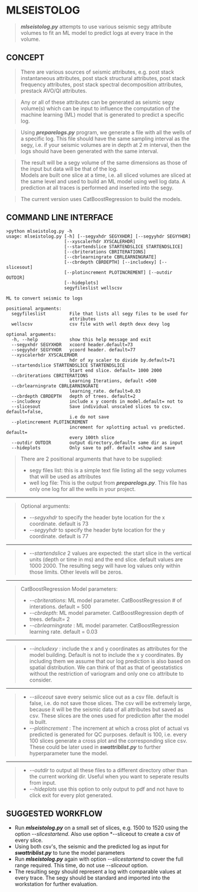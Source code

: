 

# MLSEISTOLOG
>  *__mlseistolog.py__* attempts to use various seismic segy attribute volumes to fit an ML model to predict logs at every trace in the volume.

##  CONCEPT
>  There are various sources of seismic attributes, e.g. post stack instantaneous attributes, post stack structural attributes, post stack frequency attributes, post stack spectral decomposition attributes, prestack AVO/QI attributes.  

>  Any or all of these attributes can be generated as seismic segy volume(s) which can be input to influence the computation of the machine learning (ML) model that is generated to predict a specific log.  

>Using *__preparelogs.py__* program, we generate a file with all the wells of a specific log. This file should have the same sampling interval as the segy, i.e. if your seismic volumes are in depth at 2 m interval, then the logs should have been generated with the same interval.  

>  The result will be a segy volume of the same dimensions as those of the input but data will be that of the log.  
Models are built one slice at a time, i.e. all sliced volumes are sliced at the same level and used to build an ML model using well log data. A prediction at all traces is performed and inserted into the segy.  

>  The current version uses CatBoostRegression to build the models.



## COMMAND LINE INTERFACE  

```
>python mlseistolog.py -h
usage: mlseistolog.py [-h] [--segyxhdr SEGYXHDR] [--segyyhdr SEGYYHDR]
                      [--xyscalerhdr XYSCALERHDR]
                      [--startendslice STARTENDSLICE STARTENDSLICE]
                      [--cbriterations CBRITERATIONS]
                      [--cbrlearningrate CBRLEARNINGRATE]
                      [--cbrdepth CBRDEPTH] [--includexy] [--slicesout]
                      [--plotincrement PLOTINCREMENT] [--outdir OUTDIR]
                      [--hideplots]
                      segyfileslist wellscsv

ML to convert seismic to logs

positional arguments:
  segyfileslist         File that lists all segy files to be used for
                        attributes
  wellscsv              csv file with well depth devx devy log

optional arguments:
  -h, --help            show this help message and exit
  --segyxhdr SEGYXHDR   xcoord header.default=73
  --segyyhdr SEGYYHDR   ycoord header. default=77
  --xyscalerhdr XYSCALERHDR
                        hdr of xy scaler to divide by.default=71
  --startendslice STARTENDSLICE STARTENDSLICE
                        Start end slice. default= 1000 2000
  --cbriterations CBRITERATIONS
                        Learning Iterations, default =500
  --cbrlearningrate CBRLEARNINGRATE
                        learning_rate. default=0.03
  --cbrdepth CBRDEPTH   depth of trees. default=2
  --includexy           include x y coords in model.default= not to
  --slicesout           Save individual unscaled slices to csv. default=false,
                        i.e do not save
  --plotincrement PLOTINCREMENT
                        increment for xplotting actual vs predicted. default=
                        every 100th slice
  --outdir OUTDIR       output directory,default= same dir as input
  --hideplots           Only save to pdf. default =show and save
  ```
  
>  There are 2 positional arguments that have to be supplied:  
>*  segy files list: this is a simple text file listing all the segy volumes that will be used as attributes  
>*  well log file: This is the output from *__preparelogs.py__*. This file has only one log for all the wells in your project.  
---

>  Optional arguments:  
>*  *--segyxhdr* to specify the header byte location for the x coordinate. default is 73  
>*  *--segyyhdr* to specify the header byte location for the y coordinate. default is 77  
---
>*  *--startendslice* 2 values are expected: the start slice in the vertical units (depth or time in ms) and the end slice. default values are 1000 2000. The resulting segy will have log values only within those limits. Other levels will be zeros.  
---  
>  CatBoostRegression Model parameters:  
>*  *--cbriterations*: ML model parameter. CatBoostRegression # of interations. default = 500  
>*  *--cbrdepth*: ML model parameter. CatBoostRegression depth of trees. default= 2  
>*  *--cbrlearningrate* : ML model parameter. CatBoostRegression learning rate. default = 0.03  
---  
>*  *--includexy* : include the x and y coordinates as attributes for the model building. Default is not to include the x y coordinates. By including them we assume that our log prediction is also based on spatial distribution. We can think of that as that of geostatistics without the restriction of variogram and only one co attribute to consider.  
---  
>*  *--sliceout* save every seismic slice out as a csv file. default is false, i.e. do not save those slices. The csv will be extremely large, because it will be the seismic data of all attributes but saved as csv. These slices are the ones used for prediction after the model is built.  
>*  *--plotincrement* : The increment at which a cross plot of actual vs predicted is generated for QC purposes. default is 100, i.e. every 100 slices generate a cross plot and the corresponding slice csv. These could be later used in *__swattriblist.py__* to further hyperparameter tune the model.  
---   
>*  *--outdir* to output all these files to a different directory other than the current working dir. Useful when you want to seperate results from input.  
>*  *--hideplots* use this option to only output to pdf and not have to click exit for every plot generated.  



## SUGGESTED WORKFLOW

*  Run *__mlseistolog.py__* on a small set of slices, e.g. 1500 to 1520 using the option *--slicestartend*. Also use option *--sliceout to create a csv of every slice.  
*  Using both csv's, the seismic and the predicted log as input for *__swattriblist.py__* to tune the model parameters  
*  Run *__mlseistolog.py__* again with option *--slicestartend* to cover the full range required. This time, do not use *--sliceout* option.  
*  The resulting segy should represent a log with comparable values at every trace. The segy should be standard and imported into the workstation for further evaluation.  



  
  
  